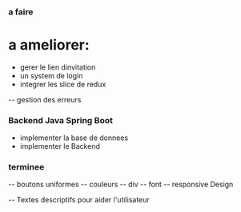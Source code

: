 ### a faire


# a ameliorer:
- gerer le lien dinvitation
- un system de login
- integrer les slice de redux


-- gestion des erreurs


### Backend Java Spring Boot
- implementer la base de donnees
- implementer le Backend


### terminee
-- boutons uniformes
-- couleurs
-- div
-- font
-- responsive Design

-- Textes descriptifs pour aider l'utilisateur